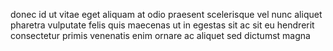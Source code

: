 donec id ut vitae eget aliquam at odio praesent scelerisque vel nunc aliquet
pharetra vulputate felis quis maecenas ut in egestas sit ac sit eu hendrerit
consectetur primis venenatis enim ornare ac aliquet sed dictumst magna